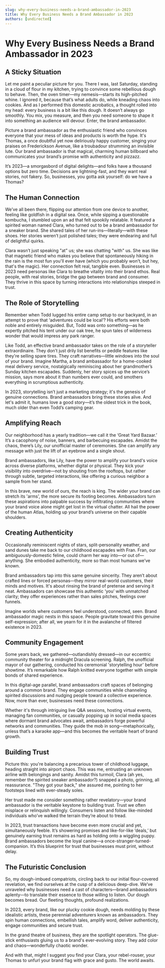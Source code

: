 ```yaml
---
slug: why-every-business-needs-a-brand-ambassador-in-2023
title: Why Every Business Needs a Brand Ambassador in 2023
authors: [undirected]
---
```



# Why Every Business Needs a Brand Ambassador in 2023

## A Sticky Situation

Let me paint a peculiar picture for you. There I was, last Saturday, standing in a cloud of flour in my kitchen, trying to convince some rebellious dough to behave. Then, the oven timer—my nemesis—starts its high-pitched whine. I ignored it, because that’s what adults do, while kneading chaos into cookies. And as I performed this domestic acrobatics, a thought rolled into my head: every business is a bit like this dough. It doesn’t always go smoothly. You mix, you measure, and then you need someone to shape it into something an audience will devour. Enter, the brand ambassador.

Picture a brand ambassador as the enthusiastic friend who convinces everyone that your mess of ideas and products is worth the hype. It's Thomas, a once doubtful yet now deliriously happy customer, singing your praises on Frederickson Avenue, like a troubadour strumming an invisible lute. Our brand ambassador is that magical, charming human billboard who communicates your brand’s promise with authenticity and pizzazz.

It’s 2023—a smorgasbord of digital delights—and folks have a thousand options but zero time. Decisions are lightning-fast, and they want real stories, not fakery. So, businesses, you gotta ask yourself: do we have a Thomas?

## The Human Connection

We’ve all been there, flipping our attention from one device to another, feeling like goldfish in a digital sea. Once, while sipping a questionable kombucha, I stumbled upon an ad that felt spookily relatable. It featured a spirited woman named Clara, who turned out to be a brand ambassador for a sneaker brand. She shared tales of her run-ins—literally—with these shoes. Her stories weren’t just polished tales; they were endearing and full of delightful quirks.

Clara wasn’t just speaking "at" us; she was chatting "with" us. She was like that magnetic friend who makes you believe that spontaneously hiking in the rain is the most fun you'll ever have (which you probably won’t, but hey, that's the magic). Her connection felt real, tangible even. Businesses in 2023 need personas like Clara to breathe vitality into their brand ethos. Real people, with real stories, bridge the gap between brand and consumer. They thrive in this space by turning interactions into relationships steeped in trust.

## The Role of Storytelling

Remember when Todd lugged his entire camp setup to our backyard, in an attempt to prove that ‘adventures could be local’? His efforts were both noble and entirely misguided. But, Todd was onto something—as he expertly pitched his tent under our oak tree, he spun tales of wilderness wonder that would impress any park ranger. 

Like Todd, an effective brand ambassador takes on the role of a storyteller extraordinaire. They don’t just drily list benefits or peddle features like they're selling spare tires. They craft narratives—little windows into the soul of your brand. Imagine Martha, a brand ambassador for a home-cooked meal delivery service, nostalgically reminiscing about her grandmother’s Sunday kitchen escapades. Suddenly, her story spices up the service’s mission, says more about it than numbers ever could, and smothers everything in scrumptious authenticity.

In 2023, storytelling isn’t just a marketing strategy; it's the genesis of genuine connections. Brand ambassadors bring these stories alive. And let's admit it, humans love a good story—it’s the oldest trick in the book, much older than even Todd’s camping gear.

## Amplifying Reach

Our neighborhood has a yearly tradition—we call it the ‘Great Yard Bazaar.’ It’s a cacophony of noise, banners, and barbecuing escapades. Amidst the chaos, there’s Lily, our unofficial master of ceremonies. She can amplify any message with just the lift of an eyebrow and a single shout.

Brand ambassadors, like Lily, have the power to amplify your brand's voice across diverse platforms, whether digital or physical. They kick your visibility into overdrive—not by shouting from the rooftops, but rather through subtle, targeted interactions, like offering a curious neighbor a sample from her stand. 

In this brave, new world of ours, the reach is king. The wider your brand can stretch its 'arms', the more secure its footing becomes. Ambassadors turn these aspirations into palpable success by infiltrating communities where your brand voice alone might get lost in the virtual chatter. All hail the power of the human Atlas, holding up your brand’s universe on their capable shoulders.

## Creating Authenticity

Occasionally reminiscent nights of stars, split-personality weather, and sand dunes take me back to our childhood escapades with Fran. Fran, our ambiguously-domestic feline, could charm her way into—or out of—anything. She embodied authenticity, more so than most humans we’ve known.

Brand ambassadors tap into this same genuine sincerity. They aren’t about crafted lines or forced personas—they mirror real-world customers, their minds and motives. It's about rinsing the brand of pretense and serving it neat. Ambassadors can showcase this authentic ‘you’ with unmatched clarity; they offer experiences rather than sales pitches, feelings over funnels.

Imagine worlds where customers feel understood, connected, seen. Brand ambassador magic nests in this space. People gravitate toward this genuine self-expression; after all, we yearn for it in the avalanche of filtered existence in 2023.

## Community Engagement

Some years back, we gathered—outlandishly dressed—in our eccentric community theater for a midnight Dracula screening. Ralph, the unofficial mayor of our gathering, conducted his ceremonial 'storytelling hour' before showtime. It’s remarkable how Ralph knitted everyone together with simple bonds of shared experience.

In this digital-age parallel, brand ambassadors craft spaces of belonging around a common brand. They engage communities while channeling spirited discussions and nudging people toward a collective experience. Now, more than ever, businesses need these connections.

Whether it's through intriguing live Q&A sessions, hosting virtual events, managing fan communities, or casually popping up in social media spaces where dormant brand advocates await, ambassadors forge powerful networks and communities. They guide the mob in song—metaphorically, unless that’s a karaoke app—and this becomes the veritable heart of brand growth.

## Building Trust

Picture this: you're balancing a precarious tower of childhood luggage, heading straight into airport chaos. This was me, entrusting an unknown airline with belongings and sanity. Amidst this turmoil, Clara (ah yes, remember the spirited sneaker ambassador?) snapped a photo, grinning, all reassurance. "They got your back," she assured me, pointing to her footsteps lined with ever-steady soles.

Her trust made me consider something rather revelatory—your brand ambassador is the veritable keystone to building trust. Trust we often misplace or relinquish willingly. Consumers listen and follow like-minded individuals who’ve walked the terrain they’re about to tread.

In 2023, trust transactions have become even more crucial and yet, simultaneously feeble. It’s showering promises and like-for-like ‘deals,’ but genuinely earning trust remains as hard as holding onto a wiggling puppy. Brand ambassadors become the loyal canine—a once-stranger-turned-companion. It’s this blueprint for trust that businesses must print, without delay. 

## The Futuristic Conclusion

So, my dough-imbued compatriots, circling back to our initial flour-covered revelation, we find ourselves at the cusp of a delicious deep-dive. We’ve unraveled why businesses need a cast of characters—brand ambassadors aplenty—to translate their essence to those willing to listen. Our dough becomes bread. Our fleeting thoughts, profound realizations.

In 2023, every brand, like our plucky cookie dough, needs molding by these idealistic artists, these perennial adventurers known as ambassadors. They spin human connections, embellish tales, amplify word, deliver authenticity, engage communities and secure trust.

In the grand theatre of business, they are the spotlight operators. The glue-stick enthusiasts gluing us to a brand's ever-evolving story. They add color and chaos—wonderfully chaotic wonder.

And with that, might I suggest you find your Clara, your rebel-rouser, your Thomas to unfurl your brand flag with grace and gusto. The world awaits.